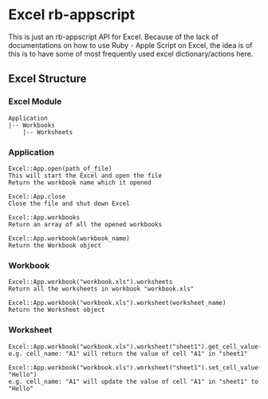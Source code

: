 # Excel rb-appscript

This is just an rb-appscript API for Excel.
Because of the lack of documentations on how to use Ruby - Apple Script on Excel, the idea is of this is to have some of most frequently used excel dictionary/actions here.


## Excel Structure

### Excel Module

	Application
	|-- Workbooks
		|-- Worksheets

### Application

	Excel::App.open(path_of_file)
	This will start the Excel and open the file
	Return the workbook name which it opened
	
	Excel::App.close
	Close the file and shut down Excel
	
	Excel::App.workbooks
	Return an array of all the opened workbooks
	
	Excel::App.workbook(workbook_name)
	Return the Workbook object
	
### Workbook

	Excel::App.workbook("workbook.xls").worksheets
	Return all the worksheets in workbook "workbook.xls"
	
	Excel::App.workbook("workbook.xls").worksheet(worksheet_name)
	Return the Worksheet object

### Worksheet

	Excel::App.workbook("workbook.xls").worksheet("sheet1").get_cell_value(cell_name)
	e.g. cell_name: "A1" will return the value of cell "A1" in "sheet1"
	
	Excel::App.workbook("workbook.xls").worksheet("sheet1").set_cell_value(cell_name, "Hello")
	e.g. cell_name: "A1" will update the value of cell "A1" in "sheet1" to "Hello"